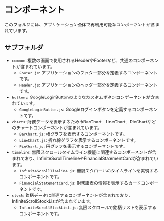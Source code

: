 # コンポーネント

このフォルダには、アプリケーション全体で再利用可能なコンポーネントが含まれています。

## サブフォルダ

- `common`: 複数の画面で使用されるHeaderやFooterなど、共通のコンポーネントが含まれています。
  - `Footer.js`: アプリケーションのフッター部分を定義するコンポーネントです。
  - `Header.js`: アプリケーションのヘッダー部分を定義するコンポーネントです。
- `buttons`: GoogleLoginButtonのようなカスタムボタンコンポーネントが含まれています。
  - `GoogleLoginButton.js`: Googleログインボタンを定義するコンポーネントです。
- `charts`: 財務データを表示するためのBarChart、LineChart、PieChartなどのチャートコンポーネントが含まれています。
  - `BarChart.js`: 棒グラフを表示するコンポーネントです。
  - `LineChart.js`: 折れ線グラフを表示するコンポーネントです。
  - `PieChart.js`: 円グラフを表示するコンポーネントです。
- `timeline`: 無限スクロールタイムライン機能に関連するコンポーネントが含まれており、InfiniteScrollTimelineやFinancialStatementCardが含まれています。
  - `InfiniteScrollTimeline.js`: 無限スクロールのタイムラインを実現するコンポーネントです。
  - `FinancialStatementCard.js`: 財務諸表の情報を表示するカードコンポーネントです。
- `stock`: 銘柄データに関連するコンポーネントが含まれており、InfiniteScrollStockListが含まれています。
  - `InfiniteScrollStockList.js`: 無限スクロールで銘柄リストを表示するコンポーネントです。
